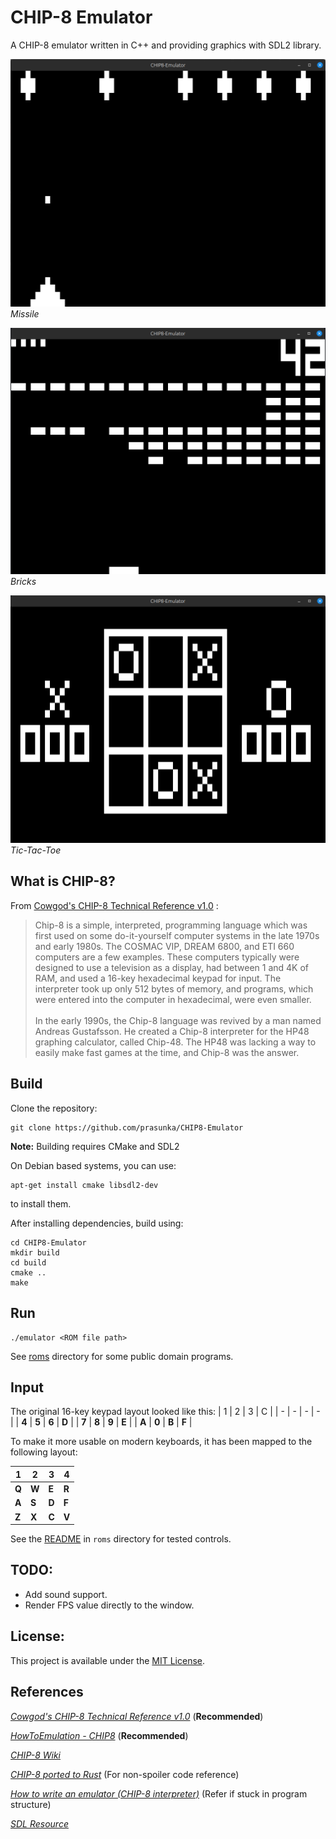 # CHIP-8 Emulator

A CHIP-8 emulator written in C++ and providing graphics with SDL2 library.

![MISSILE](screenshots/missile.png "MISSILE")
*Missile*

![BRICKS](screenshots/brick.png "BRICKS")
*Bricks*

![TICTAC](screenshots/tictac.png "TICTAC")
*Tic-Tac-Toe*

## What is CHIP-8?
From [Cowgod's CHIP-8 Technical Reference v1.0](http://devernay.free.fr/hacks/chip8/C8TECH10.HTM) :
> Chip-8 is a simple, interpreted, programming language which was first used on some do-it-yourself computer systems in the late 1970s and early 1980s. The COSMAC VIP, DREAM 6800, and ETI 660 computers are a few examples. These computers typically were designed to use a television as a display, had between 1 and 4K of RAM, and used a 16-key hexadecimal keypad for input. The interpreter took up only 512 bytes of memory, and programs, which were entered into the computer in hexadecimal, were even smaller.<br/><br/>
>In the early 1990s, the Chip-8 language was revived by a man named Andreas Gustafsson. He created a Chip-8 interpreter for the HP48 graphing calculator, called Chip-48. The HP48 was lacking a way to easily make fast games at the time, and Chip-8 was the answer.

## Build

Clone the repository:
```
git clone https://github.com/prasunka/CHIP8-Emulator
```

**Note:** Building requires CMake and SDL2

On Debian based systems, you can use:
```
apt-get install cmake libsdl2-dev
```
to install them.

After installing dependencies, build using:
```
cd CHIP8-Emulator
mkdir build
cd build
cmake ..
make
```

## Run
```
./emulator <ROM file path>
```

See [roms](https://github.com/prasunka/CHIP8-Emulator/tree/master/roms) directory for some public domain programs.
## Input

The original 16-key keypad layout looked like this:
| 1     |   2   |   3   |   C   |
|   -   |   -   |   -   |   -   |
| **4** | **5** | **6** | **D** |
| **7** | **8** | **9** | **E** |
| **A** | **0** | **B** | **F** |


To make it more usable on modern keyboards, it has been mapped to the following layout:

| 1     |   2   |   3   |   4   |
|   -   |   -   |   -   |   -   |
| **Q** | **W** | **E** | **R** |
| **A** | **S** | **D** | **F** |
| **Z** | **X** | **C** | **V** |

See the [README](https://github.com/prasunka/CHIP8-Emulator/blob/master/roms/README.md) in `roms` directory for tested controls.


## TODO:

* Add sound support.
* Render FPS value directly to the window.

## License:
This project is available under the [MIT License](https://github.com/prasunka/CHIP8-Emulator/blob/master/LICENSE).

## References

[*Cowgod's CHIP-8 Technical Reference v1.0*](http://devernay.free.fr/hacks/chip8/C8TECH10.HTM) (**Recommended**)

[*HowToEmulation - CHIP8*](http://www.multigesture.net/wp-content/uploads/mirror/goldroad/chip8.shtml) (**Recommended**)

[*CHIP-8 Wiki*](https://en.wikipedia.org/wiki/CHIP-8)

[*CHIP-8 ported to Rust*](https://github.com/epistelli/dale8) (For non-spoiler code reference)

[*How to write an emulator (CHIP-8 interpreter)*](http://www.multigesture.net/articles/how-to-write-an-emulator-chip-8-interpreter/) (Refer if stuck in program structure)

[*SDL Resource*](https://wiki.libsdl.org/)
<!--(https://adamtcroft.com/playing-sound-with-sdl-c/)-->
